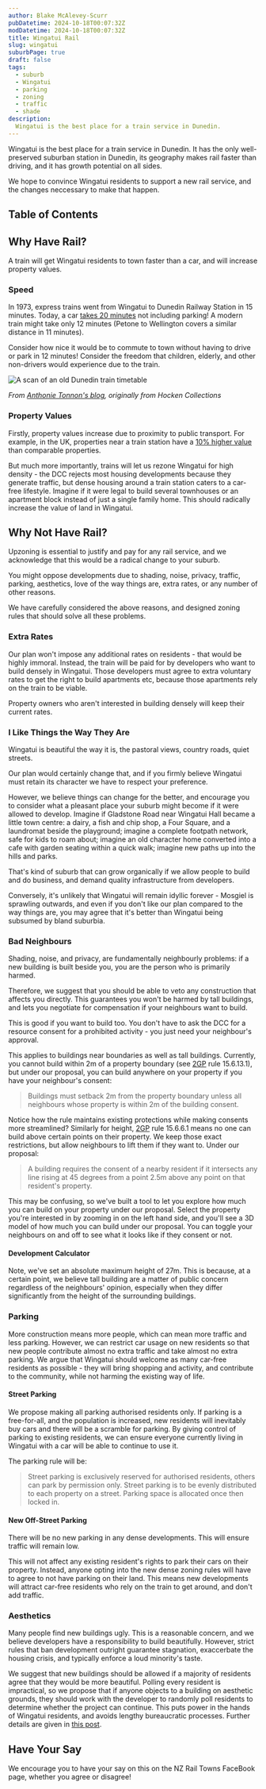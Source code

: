 ```yaml
---
author: Blake McAlevey-Scurr
pubDatetime: 2024-10-18T00:07:32Z
modDatetime: 2024-10-18T00:07:32Z
title: Wingatui Rail
slug: wingatui
suburbPage: true
draft: false
tags:
  - suburb
  - Wingatui
  - parking
  - zoning
  - traffic
  - shade
description:
  Wingatui is the best place for a train service in Dunedin.
---
```


Wingatui is the best place for a train service in Dunedin. It has the only well-preserved suburban station in Dunedin, its geography makes rail faster than driving, and it has growth potential on all sides.

We hope to convince Wingatui residents to support a new rail service, and the changes neccessary to make that happen.

## Table of Contents

## Why Have Rail?

A train will get Wingatui residents to town faster than a car, and will increase property values.

### Speed

In 1973, express trains went from Wingatui to Dunedin Railway Station in 15 minutes. Today, a car [takes 20 minutes](/assets/car_from_wingatui.png) not including parking! A modern train might take only 12 minutes (Petone to Wellington covers a similar distance in 11 minutes).

Consider how nice it would be to commute to town without having to drive or park in 12 minutes! Consider the freedom that children, elderly, and other non-drivers would experience due to the train.

![A scan of an old Dunedin train timetable](/assets/timetable.jpg)

*From [Anthonie Tonnon's blog](https://www.anthonietonnon.com/talk/2019/1/22/rail-land-dunedins-forgotten-railway-system-and-small-city-urbanism-in-aotearoa), originally from Hocken Collections*

### Property Values

Firstly, property values increase due to proximity to public transport. For example, in the UK, properties near a train station have a [10% higher value](https://www.struttandparker.com/knowledge-and-research/how-new-transport-infrastructure-affects-property-prices-and-saleability#:~:text=Research%20by%20Nationwide%20shows%20that,reflected%20in%20other%20large%20cities) than comparable properties.

But much more importantly, trains will let us rezone Wingatui for high density - the DCC rejects most housing developments because they generate traffic, but dense housing around a train station caters to a car-free lifestyle. Imagine if it were legal to build several townhouses or an apartment block instead of just a single family home. This should radically increase the value of land in Wingatui.

## Why Not Have Rail?

Upzoning is essential to justify and pay for any rail service, and we acknowledge that this would be a radical change to your suburb.

You might oppose developments due to shading, noise, privacy, traffic, parking, aesthetics, love of the way things are, extra rates, or any number of other reasons.

We have carefully considered the above reasons, and designed zoning rules that should solve all these problems.

### Extra Rates

Our plan won't impose any additional rates on residents - that would be highly immoral. Instead, the train will be paid for by developers who want to build densely in Wingatui. Those developers must agree to extra voluntary rates to get the right to build apartments etc, because those apartments rely on the train to be viable.

Property owners who aren't interested in building densely will keep their current rates.

### I Like Things the Way They Are

Wingatui is beautiful the way it is, the pastoral views, country roads, quiet streets.

Our plan would certainly change that, and if you firmly believe Wingatui must retain its character we have to respect your preference.

However, we believe things can change for the better, and encourage you to consider what a pleasant place your suburb might become if it were allowed to develop. Imagine if Gladstone Road near Wingatui Hall became a little town centre: a dairy, a fish and chip shop, a Four Square, and a laundromat beside the playground; imagine a complete footpath network, safe for kids to roam about; imagine an old character home converted into a cafe with garden seating within a quick walk; imagine new paths up into the hills and parks.

That's kind of suburb that can grow organically if we allow people to build and do business, and demand quality infrastructure from developers.

Conversely, it's unlikely that Wingatui will remain idyllic forever - Mosgiel is sprawling outwards, and even if you don't like our plan compared to the way things are, you may agree that it's better than Wingatui being subsumed by bland suburbia.

### Bad Neighbours

Shading, noise, and privacy, are fundamentally neighbourly problems: if a new building is built beside you, you are the person who is primarily harmed.

Therefore, we suggest that you should be able to veto any construction that affects you directly. This guarantees you won't be harmed by tall buildings, and lets you negotiate for compensation if your neighbours want to build.

This is good if you want to build too. You don't have to ask the DCC for a resource consent for a prohibited activity - you just need your neighbour's approval.

This applies to buildings near boundaries as well as tall buildings. Currently, you cannot build within 2m of a property boundary (see [2GP](https://2gp.dunedin.govt.nz/plan/pages/plan/book.aspx?hid=1660) rule 15.6.13.1), but under our proposal, you can build anywhere on your property if you have your neighbour's consent:
> Buildings must setback 2m from the property boundary unless all neighbours whose property is within 2m of the building consent.

Notice how the rule maintains existing protections while making consents more streamlined? Similarly for height, [2GP](https://2gp.dunedin.govt.nz/plan/pages/plan/book.aspx?hid=1660) rule 15.6.6.1 means no one can build above certain points on their property. We keep those exact restrictions, but allow neighbours to lift them if they want to. Under our proposal:
> A building requires the consent of a nearby resident if it intersects any line rising at 45 degrees from a point 2.5m above any point on that resident's property.

This may be confusing, so we've built a tool to let you explore how much you can build on your property under our proposal. Select the property you're interested in by zooming in on the left hand side, and you'll see a 3D model of how much you can build under our proposal. You can toggle your neighbours on and off to see what it looks like if they consent or not.

#### Development Calculator

Note, we've set an absolute maximum height of 27m. This is because, at a certain point, we believe tall building are a matter of public concern regardless of the neighbours' opinion, especially when they differ significantly from the height of the surrounding buildings.

### Parking

More construction means more people, which can mean more traffic and less parking. However, we can restrict car usage on new residents so that new people contribute almost no extra traffic and take almost no extra parking. We argue that Wingatui should welcome as many car-free residents as possible - they will bring shopping and activity, and contribute to the community, while not harming the existing way of life.

#### Street Parking

We propose making all parking authorised residents only. If parking is a free-for-all, and the population is increased, new residents will inevitably buy cars and there will be a scramble for parking. By giving control of parking to existing residents, we can ensure everyone currently living in Wingatui with a car will be able to continue to use it.

The parking rule will be:
> Street parking is exclusively reserved for authorised residents, others can park by permission only. Street parking is to be evenly distributed to each property on a street. Parking space is allocated once then locked in.

#### New Off-Street Parking

There will be no new parking in any dense developments. This will ensure traffic will remain low.

This will not affect any existing resident's rights to park their cars on their property. Instead, anyone opting into the new dense zoning rules will have to agree to not have parking on their land. This means new developments will attract car-free residents who rely on the train to get around, and don't add traffic.

### Aesthetics

Many people find new buildings ugly. This is a reasonable concern, and we believe developers have a responsibility to build beautifully. However, strict rules that ban development outright guarantee stagnation, exaccerbate the housing crisis, and typically enforce a loud minority's taste.

We suggest that new buildings should be allowed if a majority of residents agree that they would be more beautiful. Polling every resident is impractical, so we propose that if anyone objects to a building on aesthetic grounds, they should work with the developer to randomly poll residents to determine whether the project can continue. This puts power in the hands of Wingatui residents, and avoids lengthy bureaucratic processes. Further details are given in [this post](/posts/aesthetics).

## Have Your Say

We encourage you to have your say on this on the NZ Rail Towns FaceBook page, whether you agree or disagree!